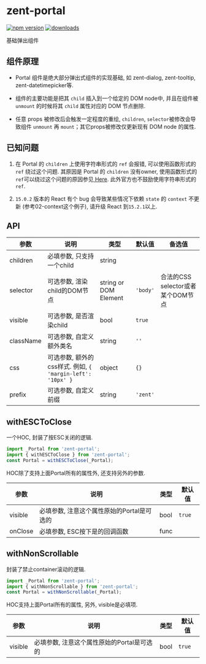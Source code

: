 # zent-portal

[![npm version](https://img.shields.io/npm/v/zent-portal.svg?style=flat)](https://www.npmjs.com/package/zent-portal) [![downloads](https://img.shields.io/npm/dt/zent-portal.svg)](https://www.npmjs.com/package/zent-portal)

基础弹出组件

## 组件原理

-   Portal 组件是绝大部分弹出式组件的实现基础, 如 zent-dialog, zent-tooltip, zent-datetimepicker等.

-   组件的主要功能是把其 `child` 插入到一个给定的 DOM node中, 并且在组件被 `unmount` 的时候将其 `child` 属性对应的 DOM 节点删除.

-   任意 props 被修改后会触发一定程度的重绘, `children`, `selector`被修改会导致组件 `unmount` 再 `mount`；其它props被修改仅更新现有 DOM node 的属性.

## 已知问题

1.  在 Portal 的 `children` 上使用字符串形式的 `ref` 会报错, 可以使用函数形式的 `ref` 绕过这个问题. 其原因是 Portal 的 `children` 没有owner, 使用函数形式的`ref`可以绕过这个问题的原因参见[ Here](https://github.com/facebook/react/blob/v15.0.2/src/renderers/shared/reconciler/ReactRef.js#L18). 此外官方也不鼓励使用字符串形式的 `ref`.

2.  `15.0.2` 版本的 React 有个 bug 会导致某些情况下依赖 `state` 的 `context` 不更新 (参考02-context这个例子), 请升级 React 到`15.2.1`以上.

## API

| 参数        | 说明                                              | 类型                    | 默认值      | 备选值                      |
| --------- | ----------------------------------------------- | --------------------- | -------- | ------------------------ |
| children  | 必填参数, 只支持一个child                                | string                |          |                          |
| selector  | 可选参数, 渲染child的DOM节点                             | string or DOM Element | `'body'` | 合法的CSS selector或者某个DOM节点 |
| visible   | 可选参数, 是否渲染child                                 | bool                  | `true`   |                          |
| className | 可选参数, 自定义额外类名                                   | string                | `''`     |                          |
| css       | 可选参数, 额外的css样式. 例如, `{ 'margin-left': '10px' }` | object                | `{}`     |                          |
| prefix    | 可选参数, 自定义前缀                                     | string                | `'zent'` |                          |

## withESCToClose

一个HOC, 封装了按ESC关闭的逻辑.

```js
import _Portal from 'zent-portal';
import { withESCToClose } from 'zent-portal';
const Portal = withESCToClose(_Portal);
```

HOC除了支持上面Portal所有的属性外, 还支持另外的参数.

| 参数      | 说明                        | 类型   | 默认值    |
| ------- | ------------------------- | ---- | ------ |
| visible | 必填参数, 注意这个属性原始的Portal是可选的 | bool | `true` |
| onClose | 必填参数, ESC按下是的回调函数         | func |    |   |

## withNonScrollable

封装了禁止container滚动的逻辑.

```js
import _Portal from 'zent-portal';
import { withNonScrollable } from 'zent-portal';
const Portal = withNonScrollable(_Portal);
```

HOC支持上面Portal所有的属性, 另外, visible是必填项.

| 参数      | 说明                        | 类型   | 默认值    |
| ------- | ------------------------- | ---- | ------ |
| visible | 必填参数, 注意这个属性原始的Portal是可选的 | bool | `true` |
